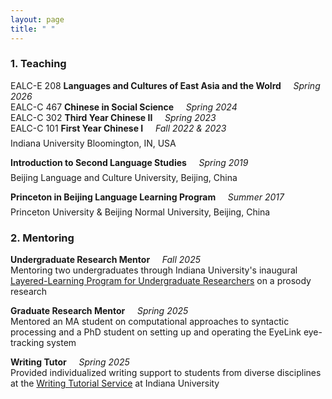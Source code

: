 ```yaml
---
layout: page
title: " "
---
```


### 1. Teaching

EALC-E 208 **Languages and Cultures of East Asia and the Wolrd** &nbsp;&nbsp;&nbsp; _Spring 2026_ <br>
EALC-C 467 **Chinese in Social Science** &nbsp;&nbsp;&nbsp; _Spring 2024_ <br>
EALC-C 302 **Third Year Chinese II** &nbsp;&nbsp;&nbsp; _Spring 2023_ <br>
EALC-C 101 **First Year Chinese I** &nbsp;&nbsp;&nbsp; _Fall 2022 & 2023_<br><span style="display:block; height:0.5em;"></span>
Indiana University Bloomington, IN, USA

**Introduction to Second Language Studies** &nbsp;&nbsp;&nbsp; _Spring 2019_ <br><span style="display:block; height:0.5em;"></span>
Beijing Language and Culture University, Beijing, China

**Princeton in Beijing Language Learning Program** &nbsp;&nbsp;&nbsp; _Summer 2017_ <br><span style="display:block; height:0.5em;"></span>
Princeton University & Beijing Normal University, Beijing, China

### 2. Mentoring

**Undergraduate Research Mentor** &nbsp;&nbsp;&nbsp; _Fall 2025_ <br>
Mentoring two undergraduates through Indiana University's inaugural [Layered-Learning Program for Undergraduate Researchers](https://research.iu.edu/funding-proposals/funding/opportunities/layered-learning-program/index.html) on a prosody research

**Graduate Research Mentor** &nbsp;&nbsp;&nbsp; _Spring 2025_ <br>
Mentored an MA student on computational approaches to syntactic processing and a PhD student on setting up and operating the EyeLink eye-tracking system

**Writing Tutor** &nbsp;&nbsp;&nbsp; _Spring 2025_ <br>
Provided individualized writing support to students from diverse disciplines at the [Writing Tutorial Service](https://wts.indiana.edu/) at Indiana University
